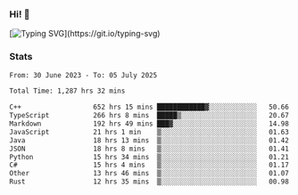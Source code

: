 ### Hi!  👋

[![Typing SVG](https://readme-typing-svg.herokuapp.com?font=Fira+Code&pause=1000&width=435&lines=Hello!+I'm+Texiwustion.)](https://git.io/typing-svg)

### Stats

<!--START_SECTION:waka-->

```txt
From: 30 June 2023 - To: 05 July 2025

Total Time: 1,287 hrs 32 mins

C++                  652 hrs 15 mins ████████████▓░░░░░░░░░░░░   50.66 %
TypeScript           266 hrs 8 mins  █████▒░░░░░░░░░░░░░░░░░░░   20.67 %
Markdown             192 hrs 49 mins ███▓░░░░░░░░░░░░░░░░░░░░░   14.98 %
JavaScript           21 hrs 1 min    ▒░░░░░░░░░░░░░░░░░░░░░░░░   01.63 %
Java                 18 hrs 13 mins  ▒░░░░░░░░░░░░░░░░░░░░░░░░   01.42 %
JSON                 18 hrs 8 mins   ▒░░░░░░░░░░░░░░░░░░░░░░░░   01.41 %
Python               15 hrs 34 mins  ▒░░░░░░░░░░░░░░░░░░░░░░░░   01.21 %
C#                   15 hrs 4 mins   ▒░░░░░░░░░░░░░░░░░░░░░░░░   01.17 %
Other                13 hrs 46 mins  ▒░░░░░░░░░░░░░░░░░░░░░░░░   01.07 %
Rust                 12 hrs 35 mins  ▒░░░░░░░░░░░░░░░░░░░░░░░░   00.98 %
```

<!--END_SECTION:waka-->
